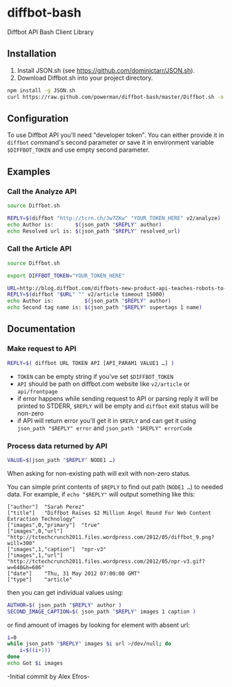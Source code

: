 diffbot-bash
============

Diffbot API Bash Client Library 

## Installation

1. Install JSON.sh (see https://github.com/dominictarr/JSON.sh).
2. Download Diffbot.sh into your project directory.

```sh
npm install -g JSON.sh
curl https://raw.github.com/powerman/diffbot-bash/master/Diffbot.sh -o Diffbot.sh
```

## Configuration

To use Diffbot API you'll need "developer token". You can either provide
it in `diffbot` command's second parameter or save it in environment
variable `$DIFFBOT_TOKEN` and use empty second parameter.

## Examples

### Call the Analyze API

```sh
source Diffbot.sh

REPLY=$(diffbot "http://tcrn.ch/Jw7ZKw" "YOUR_TOKEN_HERE" v2/analyze)
echo Author is:       $(json_path "$REPLY" author)
echo Resolved url is: $(json_path "$REPLY" resolved_url)
```

### Call the Article API

```sh
source Diffbot.sh

export DIFFBOT_TOKEN="YOUR_TOKEN_HERE"

URL=http://blog.diffbot.com/diffbots-new-product-api-teaches-robots-to-shop-online/
REPLY=$(diffbot "$URL" "" v2/article timeout 15000)
echo Author is:          $(json_path "$REPLY" author)
echo Second tag name is: $(json_path "$REPLY" supertags 1 name)
```

## Documentation

### Make request to API

```sh
REPLY=$( diffbot URL TOKEN API [API_PARAM1 VALUE1 …] )
```

- `TOKEN` can be empty string if you've set `$DIFFBOT_TOKEN`
- `API` should be path on diffbot.com website like `v2/article` or
  `api/frontpage`
- if error happens while sending request to API or parsing reply it will
  be printed to STDERR, `$REPLY` will be empty and `diffbot` exit status
  will be non-zero
- if API will return error you'll get it in `$REPLY` and can get it using
  `json_path "$REPLY" error` and `json_path "$REPLY" errorCode`

### Process data returned by API

```sh
VALUE=$(json_path "$REPLY" NODE1 …)
```

When asking for non-existing path will exit with non-zero status.

You can simple print contents of `$REPLY` to find out path (`NODE1 …`) to
needed data. For example, if `echo "$REPLY"` will output something like
this:

```
["author"]	"Sarah Perez"
["title"]	"Diffbot Raises $2 Million Angel Round For Web Content Extraction Technology"
["images",0,"primary"]	"true"
["images",0,"url"]	"http://tctechcrunch2011.files.wordpress.com/2012/05/diffbot_9.png?will=300"
["images",1,"caption"]	"npr-v3"
["images",1,"url"]	"http://tctechcrunch2011.files.wordpress.com/2012/05/npr-v3.gif?w=640&h=686"
["date"]	"Thu, 31 May 2012 07:00:00 GMT"
["type"]	"article"
```

then you can get individual values using:

```sh
AUTHOR=$( json_path "$REPLY" author )
SECOND_IMAGE_CAPTION=$( json_path "$REPLY" images 1 caption )
```

or find amount of images by looking for element with absent url:

```sh
i=0
while json_path "$REPLY" images $i url >/dev/null; do
    i=$((i+1))
done
echo Got $i images
```

-Initial commit by Alex Efros-

